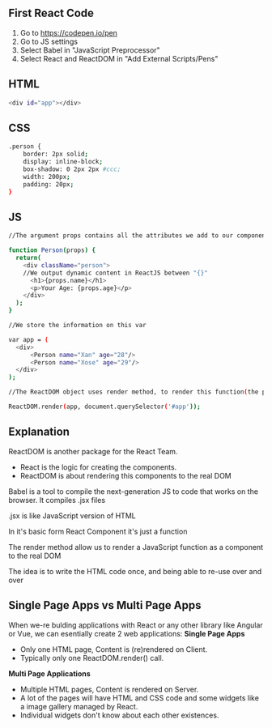 ## First React Code

1. Go to https://codepen.io/pen 
2. Go to JS settings
3. Select Babel in "JavaScript Preprocessor"
4. Select React and ReactDOM in "Add External Scripts/Pens"



## HTML

```sh
<div id="app"></div>
```

## CSS
```sh
.person {
	border: 2px solid;
	display: inline-block;
	box-shadow: 0 2px 2px #ccc;
	width: 200px;
	padding: 20px;	
}
```

## JS
```sh
//The argument props contains all the attributes we add to our components (Xan, Xose)

function Person(props) {
  return(
    <div className="person">
    //We output dynamic content in ReactJS between "{}"
      <h1>{props.name}</h1>
      <p>Your Age: {props.age}</p>
  	</div>
  );
}

//We store the information on this var

var app = (
  <div>
      <Person name="Xan" age="28"/>
      <Person name="Xose" age="29"/>
  </div>
);

//The ReactDOM object uses render method, to render this function(the person component, onto the specific place)

ReactDOM.render(app, document.querySelector('#app'));
```


## Explanation
ReactDOM is another package for the React Team.
- React is the logic for creating the components.
- ReactDOM is about rendering this components to the real DOM

Babel is a tool to compile the next-generation JS to code that works on the browser. It compiles .jsx files

.jsx is like JavaScript version of HTML

In it's basic form React Component it's just a function

The render method allow us to render a JavaScript function as a component to the real DOM

The idea is to write the HTML code once, and being able to re-use over and over


## Single Page Apps vs Multi Page Apps

When we-re bulding applications with React or any other library like Angular or Vue, we can esentially create 2 web applications:
**Single Page Apps**
- Only one HTML page, Content is (re)rendered on Client.
- Typically only one ReactDOM.render() call.

**Multi Page Applications**
- Multiple HTML pages, Content is rendered on Server.
- A lot of the pages will have HTML and CSS code and some widgets like a image gallery managed by React.
- Individual widgets don't know about each other existences.
